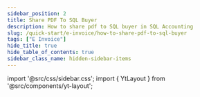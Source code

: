 ```yaml
---
sidebar_position: 2
title: Share PDF To SQL Buyer
description: How to share pdf to SQL buyer in SQL Accounting
slug: /quick-start/e-invoice/how-to-share-pdf-to-sql-buyer
tags: ["E Invoice"]
hide_title: true
hide_table_of_contents: true
sidebar_class_name: hidden-sidebar-items
---
```


import '@src/css/sidebar.css';
import { YtLayout } from '@src/components/yt-layout';

<YtLayout
    videoId="-bvJlufvqHM"
/>
